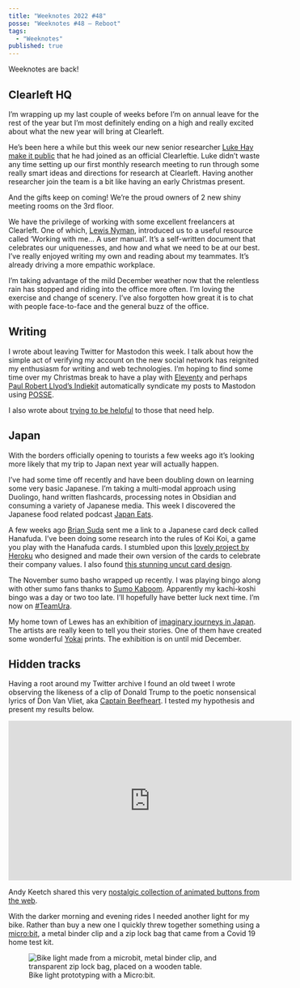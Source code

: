 ```yaml
---
title: "Weeknotes 2022 #48"
posse: "Weeknotes #48 – Reboot"
tags:
  - "Weeknotes"
published: true
---
```


Weeknotes are back!

## Clearleft HQ

I’m wrapping up my last couple of weeks before I’m on annual leave for the rest of the year but I’m most definitely ending on a high and really excited about what the new year will bring at Clearleft.

He’s been here a while but this week our new senior researcher [Luke Hay make it public](https://www.linkedin.com/posts/hayluke_im-happy-to-share-that-last-month-i-started-activity-7003664422757892096-oSdz?utm_source=share&utm_medium=member_desktop) that he had joined as an official Clearleftie. Luke didn’t waste any time setting up our first monthly research meeting to run through some really smart ideas and directions for research at Clearleft. Having another researcher join the team is a bit like having an early Christmas present.

And the gifts keep on coming! We’re the proud owners of 2 new shiny meeting rooms on the 3rd floor.

We have the privilege of working with some excellent freelancers at Clearleft. One of which, [Lewis Nyman](https://www.linkedin.com/in/lewisnyman/), introduced us to a useful resource called ‘Working with me… A user manual’. It’s a self-written document that celebrates our uniquenesses, and how and what we need to be at our best. I’ve really enjoyed writing my own and reading about my teammates. It’s already driving a more empathic workplace.

I’m taking advantage of the mild December weather now that the relentless rain has stopped and riding into the office more often. I’m loving the exercise and change of scenery. I’ve also forgotten how great it is to chat with people face-to-face and the general buzz of the office.

## Writing

I wrote about leaving Twitter for Mastodon this week. I talk about how the simple act of verifying my account on the new social network has reignited my enthusiasm for writing and web technologies. I’m hoping to find some time over my Christmas break to have a play with [Eleventy](https://www.11ty.dev/)  and perhaps [Paul Robert Llyod’s Indiekit](https://getindiekit.com/) automatically syndicate my posts to Mastodon using [POSSE](https://indieweb.org/POSSE).

I also wrote about [trying to be helpful](https://benjamin.parry.is/writing/2022/12/trying-to-be-helpful/) to those that need help.

## Japan

With the borders officially opening to tourists a few weeks ago it’s looking more likely that my trip to Japan next year will actually happen.

I’ve had some time off recently and have been doubling down on learning some very basic Japanese. I’m taking a multi-modal approach using Duolingo, hand written flashcards, processing notes in Obsidian and consuming a variety of Japanese media. This week I discovered the Japanese food related podcast [Japan Eats](https://heritageradionetwork.org/series/japan-eats).

A few weeks ago [Brian Suda](https://suda.co.uk/) sent me a link to a Japanese card deck called Hanafuda. I’ve been doing some research into the rules of Koi Koi, a game you play with the Hanafuda cards. I stumbled upon this [lovely project by Heroku](https://www.heroku.com/hanafuda) who designed and made their own version of the cards to celebrate their company values. I also found [this stunning uncut card design](https://www.reddit.com/r/Hanafuda/comments/x407w4/one_of_my_favourite_uncut_sheets_hanami_hanafuda/).

The November sumo basho wrapped up recently. I was playing bingo along with other sumo fans thanks to [Sumo Kaboom](https://sumokaboom.fireside.fm/bingo). Apparently my kachi-koshi bingo was a day or two too late. I’ll hopefully have better luck next time. I’m now on [#TeamUra](https://en.wikipedia.org/wiki/Ura_Kazuki).

My home town of Lewes has an exhibition of [imaginary journeys in Japan](https://www.artrabbit.com/events/imaginary-journeys-1-japan). The artists are really keen to tell you their stories. One of them have created some wonderful [Yokai](https://en.wikipedia.org/wiki/Y%C5%8Dkai) prints. The exhibition is on until mid December.

## Hidden tracks

Having a root around my Twitter archive I found an old tweet I wrote observing the likeness of a clip of Donald Trump to the poetic nonsensical lyrics of Don Van Vliet, aka [Captain Beefheart](https://en.wikipedia.org/wiki/Captain_Beefheart). I tested my hypothesis and present my results below.

<iframe width="560" height="315" src="https://www.youtube.com/embed/bnZMTH0vxzE" title="YouTube video player" frameborder="0" allow="accelerometer; autoplay; clipboard-write; encrypted-media; gyroscope; picture-in-picture" allowfullscreen></iframe>

Andy Keetch shared this very [nostalgic collection of animated buttons from the web](https://anlucas.neocities.org/88x31Buttons.html).

With the darker morning and evening rides I needed another light for my bike. Rather than buy a new one I quickly threw together something using a [micro:bit](https://microbit.org/), a metal binder clip and a zip lock bag that came from a Covid 19 home test kit.

<figure>
<img src="/assets/images/writing/2022/12/weeknotes-48-microbit-bike-light.jpeg" alt="Bike light made from a microbit, metal binder clip, and transparent zip lock bag, placed on a wooden table.">
<figcaption>
Bike light prototyping with a Micro:bit.
</figcaption>
</figure>